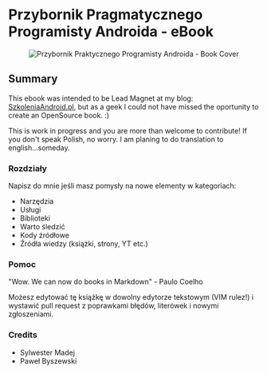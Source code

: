 # Przybornik Pragmatycznego Programisty Androida - eBook 

<p align="center">
<img src="https://github.com/smdremedy/przybornik_pragmatycznego_programisty/blob/master/cover.jpg?raw=true" alt="Przybornik Praktycznego Programisty Androida - Book Cover"/>
</p>

## Summary

This ebook was intended to be Lead Magnet at my blog: <a href="https://SzkoleniaAndroid.pl/blog">SzkoleniaAndroid.pl</a>, but as a geek I could not have missed the oportunity to create an OpenSource book. :)

This is work in progress and you are more than welcome to contribute! If you don't speak Polish, no worry. I am planing to do translation to english...someday.

### Rozdziały

Napisz do mnie jeśli masz pomysły na nowe elementy w kategoriach:

* Narzędzia
* Usługi
* Biblioteki
* Warto śledzić
* Kody źródłowe
* Źródła wiedzy (książki, strony, YT etc.)

### Pomoc

"Wow. We can now do books in Markdown" - Paulo Coelho

Możesz edytować tę książkę w dowolny edytorze tekstowym (VIM rulez!) i wystawić pull request z poprawkami błędów, literówek i nowymi zgłoszeniami.

### Credits

 - Sylwester Madej
 - Paweł Byszewski
